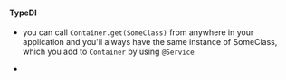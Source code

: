 #### TypeDI

- you can call `Container.get(SomeClass)` from anywhere in your application and you'll always have the same instance of SomeClass, which you add to `Container` by using `@Service`

-
